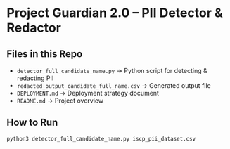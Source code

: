 # Project Guardian 2.0 – PII Detector & Redactor

## Files in this Repo
- `detector_full_candidate_name.py` → Python script for detecting & redacting PII  
- `redacted_output_candidate_full_name.csv` → Generated output file  
- `DEPLOYMENT.md` → Deployment strategy document  
- `README.md` → Project overview  

## How to Run
```bash
python3 detector_full_candidate_name.py iscp_pii_dataset.csv
